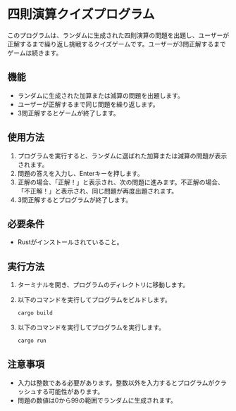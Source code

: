 # 四則演算クイズプログラム

このプログラムは、ランダムに生成された四則演算の問題を出題し、ユーザーが正解するまで繰り返し挑戦するクイズゲームです。ユーザーが3問正解するまでゲームは続きます。

## 機能

- ランダムに生成された加算または減算の問題を出題します。
- ユーザーが正解するまで同じ問題を繰り返します。
- 3問正解するとゲームが終了します。

## 使用方法

1. プログラムを実行すると、ランダムに選ばれた加算または減算の問題が表示されます。
2. 問題の答えを入力し、Enterキーを押します。
3. 正解の場合、「正解！」と表示され、次の問題に進みます。不正解の場合、「不正解！」と表示され、同じ問題が再度出題されます。
4. 3問正解するとプログラムが終了します。

## 必要条件

- Rustがインストールされていること。

## 実行方法

1. ターミナルを開き、プログラムのディレクトリに移動します。
2. 以下のコマンドを実行してプログラムをビルドします。

   ```bash
   cargo build
   ```

3. 以下のコマンドを実行してプログラムを実行します。

   ```bash
   cargo run
   ```

## 注意事項

- 入力は整数である必要があります。整数以外を入力するとプログラムがクラッシュする可能性があります。
- 問題の数値は0から99の範囲でランダムに生成されます。

